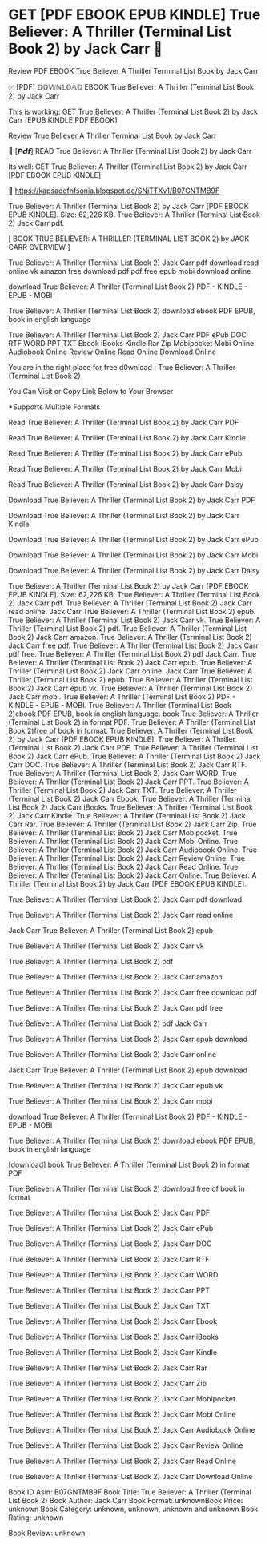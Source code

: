 # GET [PDF EBOOK EPUB KINDLE] True Believer: A Thriller (Terminal List Book 2) by  Jack Carr 💝
Review PDF EBOOK True Believer A Thriller Terminal List Book by Jack Carr

✅ [PDF] 𝔻𝕆𝕎ℕ𝕃𝕆𝔸𝔻 EBOOK True Believer: A Thriller (Terminal List Book 2) by Jack Carr

This is working: GET True Believer: A Thriller (Terminal List Book 2) by Jack Carr [EPUB KINDLE PDF EBOOK]


Review True Believer A Thriller Terminal List Book by Jack Carr

💝 [𝙋𝙙𝙛] READ True Believer: A Thriller (Terminal List Book 2) by Jack Carr

Its well: GET True Believer: A Thriller (Terminal List Book 2) by Jack Carr [PDF EBOOK EPUB KINDLE]



🌈 https://kapsadefnfsonia.blogspot.de/SNjTTXv1/B07GNTMB9F



True Believer: A Thriller (Terminal List Book 2) by Jack Carr [PDF EBOOK EPUB KINDLE]. Size: 62,226 KB. True Believer: A Thriller (Terminal List Book 2) Jack Carr pdf.

[ BOOK TRUE BELIEVER: A THRILLER (TERMINAL LIST BOOK 2) by JACK CARR OVERVIEW ]

True Believer: A Thriller (Terminal List Book 2) Jack Carr pdf download read online vk amazon free download pdf pdf free epub mobi download online

download True Believer: A Thriller (Terminal List Book 2) PDF - KINDLE - EPUB - MOBI

True Believer: A Thriller (Terminal List Book 2) download ebook PDF EPUB, book in english language

True Believer: A Thriller (Terminal List Book 2) Jack Carr PDF ePub DOC RTF WORD PPT TXT Ebook iBooks Kindle Rar Zip Mobipocket Mobi Online Audiobook Online Review Online Read Online Download Online

You are in the right place for free d0wnload : True Believer: A Thriller (Terminal List Book 2)

You Can Visit or Copy Link Below to Your Browser

*Supports Multiple Formats

Read True Believer: A Thriller (Terminal List Book 2) by Jack Carr PDF

Read True Believer: A Thriller (Terminal List Book 2) by Jack Carr Kindle

Read True Believer: A Thriller (Terminal List Book 2) by Jack Carr ePub

Read True Believer: A Thriller (Terminal List Book 2) by Jack Carr Mobi

Read True Believer: A Thriller (Terminal List Book 2) by Jack Carr Daisy

Download True Believer: A Thriller (Terminal List Book 2) by Jack Carr PDF

Download True Believer: A Thriller (Terminal List Book 2) by Jack Carr Kindle

Download True Believer: A Thriller (Terminal List Book 2) by Jack Carr ePub

Download True Believer: A Thriller (Terminal List Book 2) by Jack Carr Mobi

Download True Believer: A Thriller (Terminal List Book 2) by Jack Carr Daisy

True Believer: A Thriller (Terminal List Book 2) by Jack Carr [PDF EBOOK EPUB KINDLE]. Size: 62,226 KB. True Believer: A Thriller (Terminal List Book 2) Jack Carr pdf. True Believer: A Thriller (Terminal List Book 2) Jack Carr read online. Jack Carr True Believer: A Thriller (Terminal List Book 2) epub. True Believer: A Thriller (Terminal List Book 2) Jack Carr vk. True Believer: A Thriller (Terminal List Book 2) pdf. True Believer: A Thriller (Terminal List Book 2) Jack Carr amazon. True Believer: A Thriller (Terminal List Book 2) Jack Carr free pdf. True Believer: A Thriller (Terminal List Book 2) Jack Carr pdf free. True Believer: A Thriller (Terminal List Book 2) pdf Jack Carr. True Believer: A Thriller (Terminal List Book 2) Jack Carr epub. True Believer: A Thriller (Terminal List Book 2) Jack Carr online. Jack Carr True Believer: A Thriller (Terminal List Book 2) epub. True Believer: A Thriller (Terminal List Book 2) Jack Carr epub vk. True Believer: A Thriller (Terminal List Book 2) Jack Carr mobi. True Believer: A Thriller (Terminal List Book 2) PDF - KINDLE - EPUB - MOBI. True Believer: A Thriller (Terminal List Book 2)ebook PDF EPUB, book in english language. book True Believer: A Thriller (Terminal List Book 2) in format PDF. True Believer: A Thriller (Terminal List Book 2)free of book in format. True Believer: A Thriller (Terminal List Book 2) by Jack Carr [PDF EBOOK EPUB KINDLE]. True Believer: A Thriller (Terminal List Book 2) Jack Carr PDF. True Believer: A Thriller (Terminal List Book 2) Jack Carr ePub. True Believer: A Thriller (Terminal List Book 2) Jack Carr DOC. True Believer: A Thriller (Terminal List Book 2) Jack Carr RTF. True Believer: A Thriller (Terminal List Book 2) Jack Carr WORD. True Believer: A Thriller (Terminal List Book 2) Jack Carr PPT. True Believer: A Thriller (Terminal List Book 2) Jack Carr TXT. True Believer: A Thriller (Terminal List Book 2) Jack Carr Ebook. True Believer: A Thriller (Terminal List Book 2) Jack Carr iBooks. True Believer: A Thriller (Terminal List Book 2) Jack Carr Kindle. True Believer: A Thriller (Terminal List Book 2) Jack Carr Rar. True Believer: A Thriller (Terminal List Book 2) Jack Carr Zip. True Believer: A Thriller (Terminal List Book 2) Jack Carr Mobipocket. True Believer: A Thriller (Terminal List Book 2) Jack Carr Mobi Online. True Believer: A Thriller (Terminal List Book 2) Jack Carr Audiobook Online. True Believer: A Thriller (Terminal List Book 2) Jack Carr Review Online. True Believer: A Thriller (Terminal List Book 2) Jack Carr Read Online. True Believer: A Thriller (Terminal List Book 2) Jack Carr Online. True Believer: A Thriller (Terminal List Book 2) by Jack Carr [PDF EBOOK EPUB KINDLE].

True Believer: A Thriller (Terminal List Book 2) Jack Carr pdf download

True Believer: A Thriller (Terminal List Book 2) Jack Carr read online

Jack Carr True Believer: A Thriller (Terminal List Book 2) epub

True Believer: A Thriller (Terminal List Book 2) Jack Carr vk

True Believer: A Thriller (Terminal List Book 2) pdf

True Believer: A Thriller (Terminal List Book 2) Jack Carr amazon

True Believer: A Thriller (Terminal List Book 2) Jack Carr free download pdf

True Believer: A Thriller (Terminal List Book 2) Jack Carr pdf free

True Believer: A Thriller (Terminal List Book 2) pdf Jack Carr

True Believer: A Thriller (Terminal List Book 2) Jack Carr epub download

True Believer: A Thriller (Terminal List Book 2) Jack Carr online

Jack Carr True Believer: A Thriller (Terminal List Book 2) epub download

True Believer: A Thriller (Terminal List Book 2) Jack Carr epub vk

True Believer: A Thriller (Terminal List Book 2) Jack Carr mobi

download True Believer: A Thriller (Terminal List Book 2) PDF - KINDLE - EPUB - MOBI

True Believer: A Thriller (Terminal List Book 2) download ebook PDF EPUB, book in english language

[download] book True Believer: A Thriller (Terminal List Book 2) in format PDF

True Believer: A Thriller (Terminal List Book 2) download free of book in format

True Believer: A Thriller (Terminal List Book 2) Jack Carr PDF

True Believer: A Thriller (Terminal List Book 2) Jack Carr ePub

True Believer: A Thriller (Terminal List Book 2) Jack Carr DOC

True Believer: A Thriller (Terminal List Book 2) Jack Carr RTF

True Believer: A Thriller (Terminal List Book 2) Jack Carr WORD

True Believer: A Thriller (Terminal List Book 2) Jack Carr PPT

True Believer: A Thriller (Terminal List Book 2) Jack Carr TXT

True Believer: A Thriller (Terminal List Book 2) Jack Carr Ebook

True Believer: A Thriller (Terminal List Book 2) Jack Carr iBooks

True Believer: A Thriller (Terminal List Book 2) Jack Carr Kindle

True Believer: A Thriller (Terminal List Book 2) Jack Carr Rar

True Believer: A Thriller (Terminal List Book 2) Jack Carr Zip

True Believer: A Thriller (Terminal List Book 2) Jack Carr Mobipocket

True Believer: A Thriller (Terminal List Book 2) Jack Carr Mobi Online

True Believer: A Thriller (Terminal List Book 2) Jack Carr Audiobook Online

True Believer: A Thriller (Terminal List Book 2) Jack Carr Review Online

True Believer: A Thriller (Terminal List Book 2) Jack Carr Read Online

True Believer: A Thriller (Terminal List Book 2) Jack Carr Download Online

Book ID Asin: B07GNTMB9F
Book Title: True Believer: A Thriller (Terminal List Book 2)
Book Author: Jack Carr
Book Format: unknownBook Price: unknown
Book Category: unknown, unknown, unknown and unknown
Book Rating: unknown

Book Review: unknown
